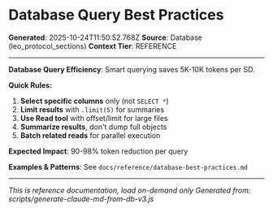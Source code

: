 # Database Query Best Practices

**Generated**: 2025-10-24T11:50:52.768Z
**Source**: Database (leo_protocol_sections)
**Context Tier**: REFERENCE

---

**Database Query Efficiency**: Smart querying saves 5K-10K tokens per SD.

**Quick Rules:**
1. **Select specific columns** only (not `SELECT *`)
2. **Limit results** with `.limit(5)` for summaries
3. **Use Read tool** with offset/limit for large files
4. **Summarize results**, don't dump full objects
5. **Batch related reads** for parallel execution

**Expected Impact**: 90-98% token reduction per query

**Examples & Patterns**: See `docs/reference/database-best-practices.md`

---

*This is reference documentation, load on-demand only*
*Generated from: scripts/generate-claude-md-from-db-v3.js*
